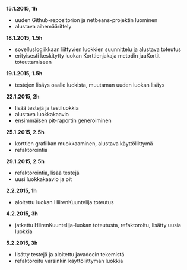 ﻿**15.1.2015, 1h**
  * uuden Github-repositorion ja netbeans-projektin luominen
  * alustava aihemäärittely

**18.1.2015, 1.5h**
  * sovelluslogiikkaan liittyvien luokkien suunnittelu ja alustava toteutus
  * erityisesti keskitytty luokan Korttienjakaja metodin jaaKortit toteuttamiseen

**19.1.2015, 1.5h**
  * testejen lisäys osalle luokista, muutaman uuden luokan lisäys

**22.1.2015, 2h**
  * lisää testejä ja testiluokkia
  * alustava luokkakaavio
  * ensimmäisen pit-raportin generoiminen

**25.1.2015, 2.5h**
  * korttien grafiikan muokkaaminen, alustava käyttöliittymä
  * refaktorointia

**29.1.2015, 2.5h**
  * refaktorointia, lisää testejä
  * uusi luokkakaavio ja pit

**2.2.2015, 1h**
  * aloitettu luokan HiirenKuuntelija toteutus

**4.2.2015, 3h**
  * jatkettu HiirenKuuntelija-luokan toteutusta, refaktoroitu,
    lisätty uusia luokkia

**5.2.2015, 3h**
  * lisätty testejä ja aloitettu javadocin tekemistä
  * refaktoroitu varsinkin käyttöliittymän luokkia 
